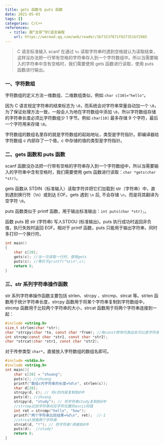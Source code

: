 ```yaml
---
title: gets 函数与 puts 函数
date: 2021-05-03
tags: []
categories: C/C++
references:
  - title: 跟“龙哥”学C语言编程
    url: https://weread.qq.com/web/reader/1bf323f071f02f351bf2985
---
```


> C 语言标准输入 scanf 在通过 `%s` 读取字符串时遇到空格就认为读取结束，这样没办法把一行带有空格的字符串存入到一个字符数组中。所以当需要输入的字符串中含有空格时，我们需要使用 gets 函数进行读取，使用 puts 函数进行输出。

<!--more-->

### 一、字符数组

字符数组的定义方法一维数组、二维数组类似，例如 `char c[10]="hello"`。

因为 C 语言规定字符串的结束标志为 `\0`，而系统会对字符串常量自动加一个 `\0`，为了保证处理方法一致，一般会人为地在字符数组中添加 `\0`，所以字符数组存储的字符串长度必须比字符数组少 1 字节。例如 `char[10]` 最多存储 9 个字符，最后一个字符用来存储 `\0`。

字符数组的数组名里存的就是字符数组的起始地址，类型是字符指针。即编译器给字符数组 c 内部存了一个值，c 中存储的值的类型是字符指针。

### 二、gets 函数和 puts 函数

scanf 函数没办法把一行带有空格的字符串存入到一个字符数组中，所以当需要输入的字符串中含有空格时，我们需要使用 gets 函数进行读取：`char *gets(char *str)`。

gets 函数从 STDIN（标准输入）读取字符并把它们加载到 str（字符串）中，直到遇到换行符（\n）或到达 EOF。gets 遇到 `\n` 后, 不会存储 `\n`，而是将其翻译为空字符 `\0`。

puts 函数类似于 printf 函数，用于输出标准输出：`int puts(char *str);`。

函数 puts 把 str (字符串) 写人STDOU (标准输出)。puts 执行成功时返回非负值，执行失败时返回 EOF。相对于 printf 函数，puts 只能用于输出字符串，同时多打印一个换行符。

```c
int main()
{
	char c[20];
	gets(c); //当一次读取一行时，使用gets
	puts(c); //等价于printf("%s\n",c);
	return 0;
}
```

### 三、str 系列字符串操作函数

str 系列字符串操作函数主要包括 strlen、strcpy 、strcmp、strcat 等。strlen 函数用于统计字符串长度，strcpy 函数用于将某个字符串复制到字符数组中，strcmp 函数用于比较两个字符串的大小，strcat 函数用于将两个字符串连接到一起：

```c
#include <string.h>
size_t strlen(char *str);
char *strcpy(char *to, const char *from); //有const修饰代表此处可以放字符串常量
int strcmp(const char *str1, const char *str2);
char *strcat(char *str1, const char *str2);
```

对于传参类型 `char*`，直接放入字符数组的数组名即可。

```c
#include <stdio.h>
#include <string.h>
int main(){
    char c[20] = "zhuang";
    puts(c); //zhuang
    printf("数组c内字符串的长度=%d\n", strlen(c));
    char d[20];
    strcpy(d, c); // 将c的内容复制到d中
    puts(d); //zhuang
    strcpy(d, "study"); // 将字符串study复制到d中
    //strcmp比较字符串对应字符位置的ascii码值
    int ret = strcmp("hello", "how");
    printf("两个字符串比较结果=%d\n", ret);  //-1
    //strcat拼接两个字符串
    strcat(d, "!"); // 将字符串!拼接到d中
    puts(d);  //study!
    return 0;
}
```

